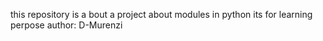 this repository is a bout a project about modules in python
its for learning perpose
author: D-Murenzi
